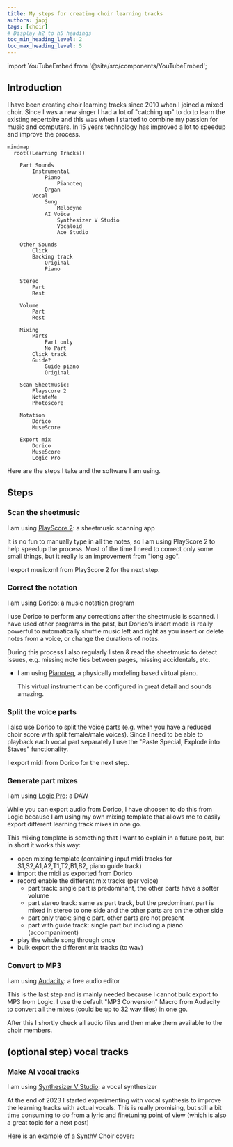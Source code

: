 ```yaml
---
title: My steps for creating choir learning tracks
authors: japj
tags: [choir]
# Display h2 to h5 headings
toc_min_heading_level: 2
toc_max_heading_level: 5
---
```


import YouTubeEmbed from '@site/src/components/YouTubeEmbed';

## Introduction

I have been creating choir learning tracks since 2010 when I joined a mixed choir. Since I was a new singer I had a lot of "catching up" to do to learn the existing repertoire and this was when I started to combine my passion for music and computers. In 15 years technology has improved a lot to speedup and improve the process.

```mermaid
mindmap
  root((Learning Tracks))

    Part Sounds
        Instrumental
            Piano
                Pianoteq
            Organ
        Vocal
            Sung
                Melodyne
            AI Voice
                Synthesizer V Studio
                Vocaloid
                Ace Studio
    
    Other Sounds     
        Click
        Backing track
            Original
            Piano 

    Stereo
        Part
        Rest
    
    Volume
        Part
        Rest

    Mixing
        Parts
            Part only
            No Part      
        Click track
        Guide?
            Guide piano
            Original

    Scan Sheetmusic:
        Playscore 2
        NotateMe
        Photoscore

    Notation
        Dorico
        MuseScore
    
    Export mix
        Dorico
        MuseScore
        Logic Pro
```

Here are the steps I take and the software I am using.
<!-- truncate -->

## Steps

### Scan the sheetmusic
  I am using [PlayScore 2](https://www.playscore.co): a sheetmusic scanning app

  It is no fun to manually type in all the notes, so I am using PlayScore 2 to help speedup the process. Most of the time I need to correct only some small things, but it really is an improvement from "long ago".

  I export musicxml from PlayScore 2 for the next step.

### Correct the notation 
  I am using [Dorico](https://www.steinberg.net/dorico/): a music notation program

  I use Dorico to perform any corrections after the sheetmusic is scanned. I have used other programs in the past, but Dorico's insert mode is really powerful to automatically shuffle music left and right as you insert or delete notes from a voice, or change the durations of notes.

  During this process I also regularly listen & read the sheetmusic to detect issues, e.g. missing note ties between pages, missing accidentals, etc.

  - I am using [Pianoteq](https://www.modartt.com/pianoteq_overview), a physically modeling based virtual piano.
    
    This virtual instrument can be configured in great detail and sounds amazing.

### Split the voice parts

  I also use Dorico to split the voice parts (e.g. when you have a reduced choir score with split female/male voices). Since I need to be able to playback each vocal part separately I use the "Paste Special, Explode into Staves" functionality.

  I export midi from Dorico for the next step.

### Generate part mixes 
  I am using [Logic Pro](https://www.apple.com/logic-pro/): a DAW

  While you can export audio from Dorico, I have choosen to do this from Logic because I am using my own mixing template that allows me to easily export different learning track mixes in one go.

  This mixing template is something that I want to explain in a future post, but in short it works this way:
  
  - open mixing template (containing input midi tracks for S1,S2,A1,A2,T1,T2,B1,B2, piano guide track)
  - import the midi as exported from Dorico
  - record enable the different mix tracks (per voice)
    - part track: single part is predominant, the other parts have a softer volume
    - part stereo track: same as part track, but the predominant part is mixed in stereo to one side and the other parts are on the other side
    - part only track: single part, other parts are not present
    - part with guide track: single part but including a piano (accompaniment)
  - play the whole song through once
  - bulk export the different mix tracks (to wav)
    
### Convert to MP3 
  I am using [Audacity](https://www.audacityteam.org): a free audio editor

  This is the last step and is mainly needed because I cannot bulk export to MP3 from Logic. I use the default "MP3 Conversion" Macro from Audacity to convert all the mixes (could be up to 32 wav files) in one go.

After this I shortly check all audio files and then make them available to the choir members.

## (optional step) vocal tracks

### Make AI vocal tracks 
  I am using [Synthesizer V Studio](https://dreamtonics.com/synthesizerv/): a vocal synthesizer

  At the end of 2023 I started experimenting with vocal synthesis to improve the learning tracks with actual vocals. This is really promising, but still a bit time consuming to do from a lyric and finetuning point of view (which is also a great topic for a next post)

  Here is an example of a SynthV Choir cover:
  <YouTubeEmbed id="tk_hOnMwIII" />
